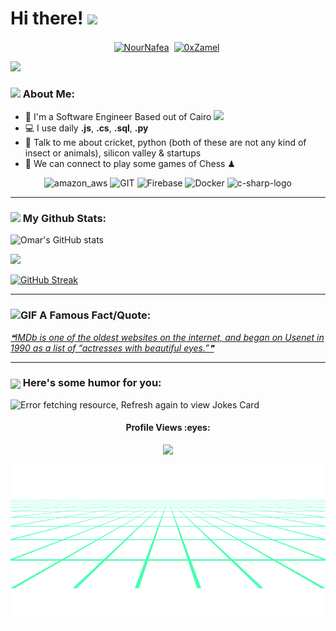 # Hi there! <img src="https://github.com/TheDudeThatCode/TheDudeThatCode/blob/master/Assets/Hi.gif" width="29">
<p align="center">
<a href="https://x.com/omar_zamel1?t=QRPQwcYD8cWL-SGvCv8JGw&s=09 " target="blank"><img align="center" src="https://cdn.jsdelivr.net/npm/simple-icons@3.0.1/icons/twitter.svg" alt="NourNafea" height="30" width="30" /></a>&nbsp;
<a href="https://www.linkedin.com/in/omar-zamel-059300293/" target="blank"><img align="center" src="https://cdn.jsdelivr.net/npm/simple-icons@3.0.1/icons/linkedin.svg" alt="0xZamel" height="30" width="30" /></a>&nbsp;
</p>

![](https://camo.githubusercontent.com/992babdffd8c74a1502de375fbdf7e4d54773242/68747470733a2f2f6d656469612e67697068792e636f6d2f6d656469612f53576f536b4e36447854737a71494b4571762f67697068792e676966)

### <img src="https://github.com/TheDudeThatCode/TheDudeThatCode/blob/master/Assets/Developer.gif" width="45"> About Me:
- 🏦 I'm a Software Engineer Based out of Cairo 
      <img src="https://media.giphy.com/media/WUlplcMpOCEmTGBtBW/giphy.gif" width="30">
- 💻 I use daily **.js**, **.cs**, **.sql**, **.py**
- 💬 Talk to me about cricket, python (both of these are not any kind of insect or animals), silicon valley & startups
- 👯 We can connect to play some games of Chess ♟

<p align="center">
      <img src="https://icon.vimalverma.in/img/?tool=amazon-web-services&acol=gold" alt="amazon_aws" width="55" height="55"/>
      <img src="https://icon.vimalverma.in/img/?tool=github&acol=gold" alt="GIT" width="55" height="55"/> 
      <img src="https://icon.vimalverma.in/img/?tool=firebase&acol=gold" alt="Firebase" width="55" height="55"/> 
      <img src="https://icon.vimalverma.in/img/?tool=docker&acol=gold" alt="Docker" width="55" height="55"/>
      <img width="55px", height="55px" src="https://icon.vimalverma.in/img/?tool=c-sharp-logo&bgc=gold&acol=gold" alt="c-sharp-logo">
</p>

---
### <img src='https://media1.giphy.com/media/du3J3cXyzhj75IOgvA/giphy.gif?cid=ecf05e47x2g034i9pzwtzzsd3xgg2w9nr94t4tflbbgo3008&rid=giphy.gif' width='25'> My Github Stats:

![Omar's GitHub stats](https://github-readme-stats.vercel.app/api?username=0xZamel&show_icons=true&title_color=ffc857&icon_color=8ac926&text_color=daf7dc&bg_color=151515&count_private=true)

  <img src="https://github-readme-stats.vercel.app/api/top-langs/?username=0xZamel&show_icons=true&title_color=ffffff&icon_color=2A75CF&text_color=daf7dc&bg_color=191919">


[![GitHub Streak](http://github-readme-streak-stats.herokuapp.com?user=0xZamel&theme=dark&date_format=M%20j%5B%2C%20Y%5D)](https://git.io/streak-stats)



---

### <img alt="GIF" src="https://github.com/TheDudeThatCode/TheDudeThatCode/blob/master/Assets/hmm.gif" width="20" /> A Famous Fact/Quote:
<a href="https://github.com/marketplace/actions/quote-readme">
<!--STARTS_HERE_QUOTE_README-->
<i>❝IMDb is one of the oldest websites on the internet, and began on Usenet in 1990 as a list of “actresses with beautiful eyes.”❞</i>
<!--ENDS_HERE_QUOTE_README-->
</a>

---

### <img align ='center' src='https://media2.giphy.com/media/UQDSBzfyiBKvgFcSTw/giphy.gif?cid=ecf05e47p3cd513axbek3f56ti3jzizq8hincw20jauyyfyw&rid=giphy.gif' width ='29'> Here's some humor for you:
<img src="https://readme-jokes.vercel.app/api" alt="Error fetching resource, Refresh again to view Jokes Card" />



<h4 align="center">Profile Views :eyes:</h4>

<p align="center"><img src="https://profile-counter.glitch.me/{0xZamel}/count.svg"/></p>

<img src="https://raw.githubusercontent.com/mohamedanwer006/mohamedanwer006/master/assets/grid.png" align="center" />

